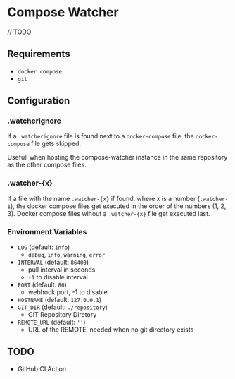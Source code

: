 # Compose Watcher

// TODO

## Requirements

- `docker compose`
- `git`

## Configuration

### .watcherignore

If a `.watcherignore` file is found next to a `docker-compose` file, the `docker-compose` file gets skipped.

Usefull when hosting the compose-watcher instance in the same repository as the other compose files.

### .watcher-{x}

If a file with the name `.watcher-{x}` if found, where x is a number (`.watcher-1`), the docker compose files get executed in the order of the numbers (1, 2, 3). Docker compose files wihout a `.watcher-{x}` file get executed last.

### Environment Variables

- `LOG` (default: `info`)
  - `debug`, `info`, `warning`, `error`
- `INTERVAL` (default: `86400`)
  - pull interval in seconds
  - `-1` to disable interval
- `PORT` (default: `80`)
  - webhook port, -1 to disable
- `HOSTNAME` (default: `127.0.0.1`)
- `GIT_DIR` (default: `./repository`)
  - GIT Repository Diretory
- `REMOTE_URL` (default: `''`)
  - URL of the REMOTE, needed when no git directory exists

## TODO

- GitHub CI Action
